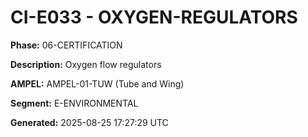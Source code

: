 # CI-E033 - OXYGEN-REGULATORS

**Phase:** 06-CERTIFICATION

**Description:** Oxygen flow regulators

**AMPEL:** AMPEL-01-TUW (Tube and Wing)

**Segment:** E-ENVIRONMENTAL

**Generated:** 2025-08-25 17:27:29 UTC
